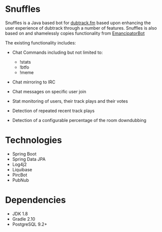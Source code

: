 # Snuffles

Snuffles is a Java based bot for [dubtrack.fm](https://www.dubtrack.fm) based upon enhancing the user experience of dubtrack through a number of features. Snuffles is also based on and shamelessly copies functionality from [EmancipatorBot](https://github.com/chrishayesmu/EmancipatorBot)

The existing functionality includes:

* Chat Commands including but not limited to:
    * !stats
    * !btfo
    * !meme

* Chat mirroring to IRC
* Chat messages on specific user join
* Stat monitoring of users, their track plays and their votes
* Detection of repeated recent track plays
* Detection of a configurable percentage of the room downdubbing

# Technologies

* Spring Boot
* Spring Data JPA
* Log4j2
* Liquibase
* PircBot
* PubNub

# Dependencies

* JDK 1.8
* Gradle 2.10
* PostgreSQL 9.2+